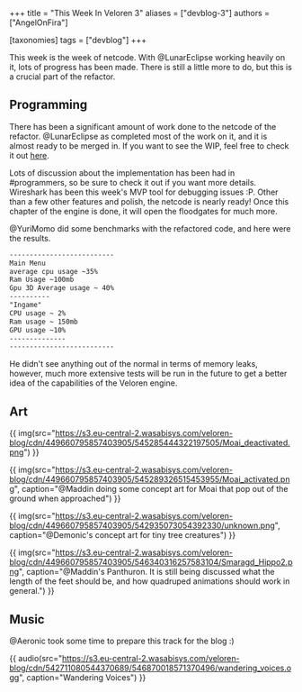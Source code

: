 +++
title = "This Week In Veloren 3"
aliases = ["devblog-3"]
authors = ["AngelOnFira"]

[taxonomies]
tags = ["devblog"]
+++

This week is the week of netcode. With @LunarEclipse working heavily on it, lots of progress has been made. There is still a little more to do, but this is a crucial part of the refactor.

## Programming

There has been a significant amount of work done to the netcode of the refactor. @LunarEclipse as completed most of the work on it, and it is almost ready to be merged in. If you want to see the WIP, feel free to check it out [here](https://gitlab.com/veloren/fresh/merge_requests/6).

Lots of discussion about the implementation has been had in #programmers, so be sure to check it out if you want more details. Wireshark has been this week's MVP tool for debugging issues :P. Other than a few other features and polish, the netcode is nearly ready! Once this chapter of the engine is done, it will open the floodgates for much more.

@YuriMomo did some benchmarks with the refactored code, and here were the results.

```txt
--------------------------
Main Menu
average cpu usage ~35%
Ram Usage ~100mb
Gpu 3D Average usage ~ 40%
----------
"Ingame"
CPU usage ~ 2%
Ram usage ~ 150mb
GPU usage ~10%
--------------
--------------------------
```

He didn't see anything out of the normal in terms of memory leaks, however, much more extensive tests will be run in the future to get a better idea of the capabilities of the Veloren engine.

## Art

{{ img(src="https://s3.eu-central-2.wasabisys.com/veloren-blog/cdn/449660795857403905/545285444322197505/Moai_deactivated.png") }}

{{ img(src="https://s3.eu-central-2.wasabisys.com/veloren-blog/cdn/449660795857403905/545289326515453955/Moai_activated.png", caption="@Maddin doing some concept art for Moai that pop out of the ground when approached") }}

{{ img(src="https://s3.eu-central-2.wasabisys.com/veloren-blog/cdn/449660795857403905/542935073054392330/unknown.png", caption="@Demonic's concept art for tiny tree creatures") }}

{{ img(src="https://s3.eu-central-2.wasabisys.com/veloren-blog/cdn/449660795857403905/546340316257583104/Smaragd_Hippo2.png", caption="@Maddin's Panthuron. It is still being discussed what the length of the feet should be, and how quadruped animations should work in general.") }}

## Music

@Aeronic took some time to prepare this track for the blog :)

{{ audio(src="https://s3.eu-central-2.wasabisys.com/veloren-blog/cdn/542711080544370689/546870018571370496/wandering_voices.ogg", caption="Wandering Voices") }}

